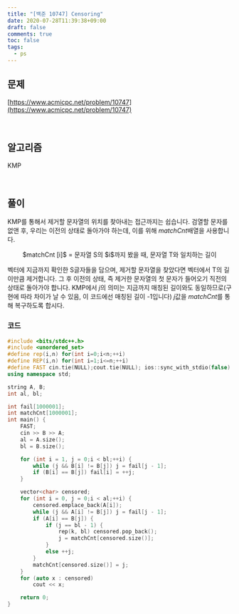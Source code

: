 ```yaml
---
title: "[백준 10747] Censoring"
date: 2020-07-28T11:39:38+09:00
draft: false
comments: true
toc: false
tags:
  - ps
---
```


## 문제

[https://www.acmicpc.net/problem/10747](https://www.acmicpc.net/problem/10747)

<br>

## 알고리즘

KMP

<br>

## 풀이

KMP를 통해서 제거할 문자열의 위치를 찾아내는 접근까지는 쉽습니다. 검열할 문자를 없앤 후, 우리는 이전의 상태로 돌아가야 하는데, 이를 위해 $matchCnt$배열을 사용합니다.

<p align=center>
	$matchCnt [i]$ = 문자열 S의 $i$까지 봤을 때, 문자열 T와 일치하는 길이
</p>

벡터에 지금까지 확인한 S글자들을 담으며, 제거할 문자열을 찾았다면 벡터에서 T의 길이만큼 제거합니다. 그 후 이전의 상태, 즉 제거한 문자열의 첫 문자가 들어오기 직전의 상태로 돌아가야 합니다. KMP에서 $j$의 의미는 지금까지 매칭된 길이와도 동일하므로(구현에 따라 차이가 날 수 있음, 이 코드에선 매칭된 길이 -1입니다) $j$값을 $matchCnt$를 통해 복구하도록 합시다.

### 코드

```c++
#include <bits/stdc++.h>
#include <unordered_set>
#define rep(i,n) for(int i=0;i<n;++i)
#define REP(i,n) for(int i=1;i<=n;++i)
#define FAST cin.tie(NULL);cout.tie(NULL); ios::sync_with_stdio(false)
using namespace std;

string A, B;
int al, bl;

int fail[1000001];
int matchCnt[1000001];
int main() {
    FAST;
    cin >> B >> A;
    al = A.size();
    bl = B.size();

    for (int i = 1, j = 0;i < bl;++i) {
        while (j && B[i] != B[j]) j = fail[j - 1];
        if (B[i] == B[j]) fail[i] = ++j;
    }

    vector<char> censored;
    for (int i = 0, j = 0;i < al;++i) {
        censored.emplace_back(A[i]);
        while (j && A[i] != B[j]) j = fail[j - 1];
        if (A[i] == B[j]) {
            if (j == bl - 1) {
                rep(k, bl) censored.pop_back();
                j = matchCnt[censored.size()];
            }
            else ++j;
        }
        matchCnt[censored.size()] = j;
    }
    for (auto x : censored)
        cout << x;

    return 0;
}
```
